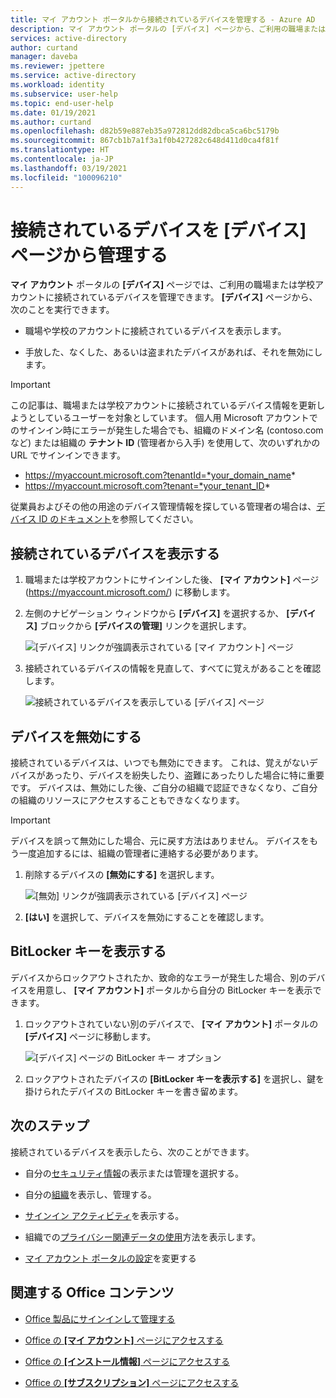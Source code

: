 ```yaml
---
title: マイ アカウント ポータルから接続されているデバイスを管理する - Azure AD
description: マイ アカウント ポータルの [デバイス] ページから、ご利用の職場または学校アカウントに接続されているデバイスを表示および無効にする方法。
services: active-directory
author: curtand
manager: daveba
ms.reviewer: jpettere
ms.service: active-directory
ms.workload: identity
ms.subservice: user-help
ms.topic: end-user-help
ms.date: 01/19/2021
ms.author: curtand
ms.openlocfilehash: d82b59e887eb35a972812dd82dbca5ca6bc5179b
ms.sourcegitcommit: 867cb1b7a1f3a1f0b427282c648d411d0ca4f81f
ms.translationtype: HT
ms.contentlocale: ja-JP
ms.lasthandoff: 03/19/2021
ms.locfileid: "100096210"
---
```

# <a name="manage-your-connected-devices-from-the-devices-page"></a>接続されているデバイスを [デバイス] ページから管理する

**マイ アカウント** ポータルの **[デバイス]** ページでは、ご利用の職場または学校アカウントに接続されているデバイスを管理できます。 **[デバイス]** ページから、次のことを実行できます。

- 職場や学校のアカウントに接続されているデバイスを表示します。

- 手放した、なくした、あるいは盗まれたデバイスがあれば、それを無効にします。

>[!Important]
>この記事は、職場または学校アカウントに接続されているデバイス情報を更新しようとしているユーザーを対象としています。 個人用 Microsoft アカウントでのサインイン時にエラーが発生した場合でも、組織のドメイン名 (contoso.com など) または組織の **テナント ID** (管理者から入手) を使用して、次のいずれかの URL でサインインできます。
>
>   - https://myaccount.microsoft.com?tenantId=*your_domain_name*
>   - https://myaccount.microsoft.com?tenant=*your_tenant_ID*
>
>従業員およびその他の用途のデバイス管理情報を探している管理者の場合は、[デバイス ID のドキュメント](../devices/index.yml)を参照してください。

## <a name="view-your-connected-devices"></a>接続されているデバイスを表示する

1. 職場または学校アカウントにサインインした後、 **[マイ アカウント]** ページ (https://myaccount.microsoft.com/) に移動します。

2. 左側のナビゲーション ウィンドウから **[デバイス]** を選択するか、 **[デバイス]** ブロックから **[デバイスの管理]** リンクを選択します。

    ![[デバイス] リンクが強調表示されている [マイ アカウント] ページ](media/my-account-portal/my-account-portal-devices.png)

3. 接続されているデバイスの情報を見直して、すべてに覚えがあることを確認します。

    ![接続されているデバイスを表示している [デバイス] ページ](media/my-account-portal/my-account-portal-devices-page.png)

## <a name="disable-a-device"></a>デバイスを無効にする

接続されているデバイスは、いつでも無効にできます。 これは、覚えがないデバイスがあったり、デバイスを紛失したり、盗難にあったりした場合に特に重要です。 デバイスは、無効にした後、ご自分の組織で認証できなくなり、ご自分の組織のリソースにアクセスすることもできなくなります。

>[!Important]
>デバイスを誤って無効にした場合、元に戻す方法はありません。 デバイスをもう一度追加するには、組織の管理者に連絡する必要があります。

1. 削除するデバイスの **[無効にする]** を選択します。

    ![[無効] リンクが強調表示されている [デバイス] ページ](media/my-account-portal/my-account-portal-devices-disable.png)

2. **[はい]** を選択して、デバイスを無効にすることを確認します。

## <a name="view-a-bitlocker-key"></a>BitLocker キーを表示する

デバイスからロックアウトされたか、致命的なエラーが発生した場合、別のデバイスを用意し、 **[マイ アカウント]** ポータルから自分の BitLocker キーを表示できます。

1. ロックアウトされていない別のデバイスで、 **[マイ アカウント]** ポータルの **[デバイス]** ページに移動します。

    ![[デバイス] ページの BitLocker キー オプション](media/my-account-portal/my-account-portal-devices-bitlocker.png)

2. ロックアウトされたデバイスの **[BitLocker キーを表示する]** を選択し、鍵を掛けられたデバイスの BitLocker キーを書き留めます。

## <a name="next-steps"></a>次のステップ

接続されているデバイスを表示したら、次のことができます。

- 自分の[セキュリティ情報](./security-info-setup-signin.md)の表示または管理を選択する。

- 自分の[組織](my-account-portal-organizations-page.md)を表示し、管理する。

- [サインイン アクティビティ](my-account-portal-sign-ins-page.md)を表示する。

- 組織での[プライバシー関連データの使用](my-account-portal-privacy-page.md)方法を表示します。

- [マイ アカウント ポータルの設定](my-account-portal-settings.md)を変更する

## <a name="related-office-content"></a>関連する Office コンテンツ

- [Office 製品にサインインして管理する](https://support.office.com/article/sign-in-to-manage-your-office-product-959ac957-8d37-4ae4-b1b6-d6e4874e013f)

- [Office の **[マイ アカウント]** ページにアクセスする](https://portal.office.com/account/)

- [Office の **[インストール情報]** ページにアクセスする](https://portal.office.com/account/#installs)

- [Office の **[サブスクリプション]** ページにアクセスする](https://portal.office.com/account/#subscriptions)
